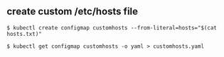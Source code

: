 
## create custom /etc/hosts file

```
$ kubectl create configmap customhosts --from-literal=hosts="$(cat hosts.txt)"

$ kubectl get configmap customhosts -o yaml > customhosts.yaml
```

